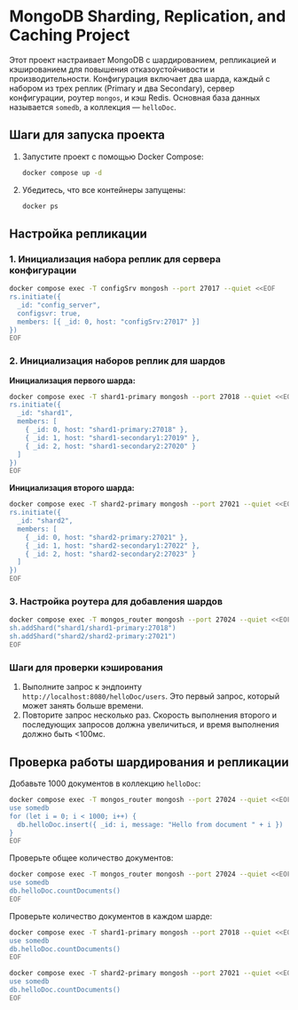 # MongoDB Sharding, Replication, and Caching Project

Этот проект настраивает MongoDB с шардированием, репликацией и кэшированием для повышения отказоустойчивости и производительности. Конфигурация включает два шарда, каждый с набором из трех реплик (Primary и два Secondary), сервер конфигурации, роутер `mongos`, и кэш Redis. Основная база данных называется `somedb`, а коллекция — `helloDoc`.

## Шаги для запуска проекта

1. Запустите проект с помощью Docker Compose:
   ```bash
   docker compose up -d
   ```

2. Убедитесь, что все контейнеры запущены:
   ```bash
   docker ps
   ```

## Настройка репликации

### 1. Инициализация набора реплик для сервера конфигурации

```bash
docker compose exec -T configSrv mongosh --port 27017 --quiet <<EOF
rs.initiate({
  _id: "config_server",
  configsvr: true,
  members: [{ _id: 0, host: "configSrv:27017" }]
})
EOF
```

### 2. Инициализация наборов реплик для шардов

**Инициализация первого шарда:**
```bash
docker compose exec -T shard1-primary mongosh --port 27018 --quiet <<EOF
rs.initiate({
  _id: "shard1",
  members: [
    { _id: 0, host: "shard1-primary:27018" },
    { _id: 1, host: "shard1-secondary1:27019" },
    { _id: 2, host: "shard1-secondary2:27020" }
  ]
})
EOF
```

**Инициализация второго шарда:**
```bash
docker compose exec -T shard2-primary mongosh --port 27021 --quiet <<EOF
rs.initiate({
  _id: "shard2",
  members: [
    { _id: 0, host: "shard2-primary:27021" },
    { _id: 1, host: "shard2-secondary1:27022" },
    { _id: 2, host: "shard2-secondary2:27023" }
  ]
})
EOF
```

### 3. Настройка роутера для добавления шардов

```bash
docker compose exec -T mongos_router mongosh --port 27024 --quiet <<EOF
sh.addShard("shard1/shard1-primary:27018")
sh.addShard("shard2/shard2-primary:27021")
EOF
```

### Шаги для проверки кэширования

1. Выполните запрос к эндпоинту `http://localhost:8080/helloDoc/users`. Это первый запрос, который может занять больше времени.
2. Повторите запрос несколько раз. Скорость выполнения второго и последующих запросов должна увеличиться, и время выполнения должно быть <100мс.

## Проверка работы шардирования и репликации

Добавьте 1000 документов в коллекцию `helloDoc`:
```bash
docker compose exec -T mongos_router mongosh --port 27024 --quiet <<EOF
use somedb
for (let i = 0; i < 1000; i++) {
  db.helloDoc.insert({ _id: i, message: "Hello from document " + i })
}
EOF
```

Проверьте общее количество документов:
```bash
docker compose exec -T mongos_router mongosh --port 27024 --quiet <<EOF
use somedb
db.helloDoc.countDocuments()
EOF
```

Проверьте количество документов в каждом шарде:
```bash
docker compose exec -T shard1-primary mongosh --port 27018 --quiet <<EOF
use somedb
db.helloDoc.countDocuments()
EOF

docker compose exec -T shard2-primary mongosh --port 27021 --quiet <<EOF
use somedb
db.helloDoc.countDocuments()
EOF
```
